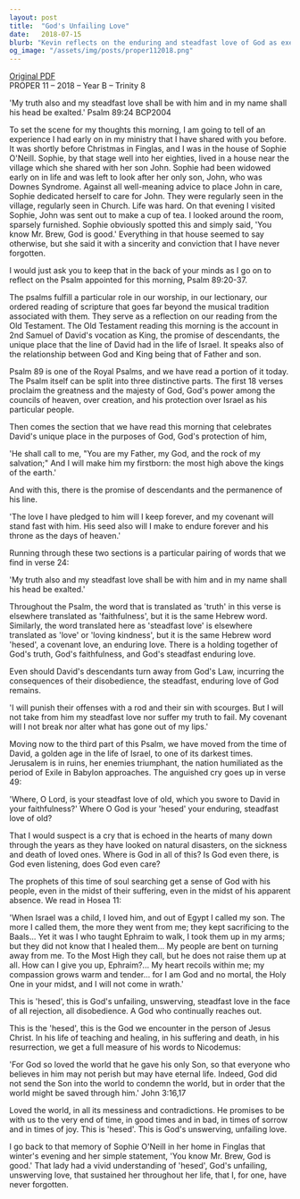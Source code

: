 ```yaml
---
layout: post
title:  "God's Unfailing Love"
date:   2018-07-15
blurb: "Kevin reflects on the enduring and steadfast love of God as exemplified in Psalm 89 and the life of Sophie O'Neill. Despite hardships and the appearance of abandonment, God's covenant love, 'hesed', remains unfailing. This love is fully embodied in Jesus Christ, who brings salvation and eternal life, affirming that even in the messiness of life, 'God is good.'"
og_image: "/assets/img/posts/proper112018.png"
---
```

[Original PDF](/assets/pdf/proper112018.pdf)    
PROPER 11 – 2018 – Year B – Trinity 8

'My truth also and my steadfast love shall be with him and in my name shall his head be exalted.' Psalm 89:24 BCP2004

To set the scene for my thoughts this morning, I am going to tell of an experience I had early on in my ministry that I have shared with you before. It was shortly before Christmas in Finglas, and I was in the house of Sophie O'Neill. Sophie, by that stage well into her eighties, lived in a house near the village which she shared with her son John. Sophie had been widowed early on in life and was left to look after her only son, John, who was Downes Syndrome. Against all well-meaning advice to place John in care, Sophie dedicated herself to care for John. They were regularly seen in the village, regularly seen in Church. Life was hard. On that evening I visited Sophie, John was sent out to make a cup of tea. I looked around the room, sparsely furnished. Sophie obviously spotted this and simply said, 'You know Mr. Brew, God is good.' Everything in that house seemed to say otherwise, but she said it with a sincerity and conviction that I have never forgotten.

I would just ask you to keep that in the back of your minds as I go on to reflect on the Psalm appointed for this morning, Psalm 89:20-37.

The psalms fulfill a particular role in our worship, in our lectionary, our ordered reading of scripture that goes far beyond the musical tradition associated with them. They serve as a reflection on our reading from the Old Testament. The Old Testament reading this morning is the account in 2nd Samuel of David's vocation as King, the promise of descendants, the unique place that the line of David had in the life of Israel. It speaks also of the relationship between God and King being that of Father and son.

Psalm 89 is one of the Royal Psalms, and we have read a portion of it today. The Psalm itself can be split into three distinctive parts. The first 18 verses proclaim the greatness and the majesty of God, God's power among the councils of heaven, over creation, and his protection over Israel as his particular people.

Then comes the section that we have read this morning that celebrates David's unique place in the purposes of God, God's protection of him,

'He shall call to me, "You are my Father, my God, and the rock of my salvation;" And I will make him my firstborn: the most high above the kings of the earth.'

And with this, there is the promise of descendants and the permanence of his line.

'The love I have pledged to him will I keep forever, and my covenant will stand fast with him. His seed also will I make to endure forever and his throne as the days of heaven.'

Running through these two sections is a particular pairing of words that we find in verse 24:

'My truth also and my steadfast love shall be with him and in my name shall his head be exalted.'

Throughout the Psalm, the word that is translated as 'truth' in this verse is elsewhere translated as 'faithfulness', but it is the same Hebrew word. Similarly, the word translated here as 'steadfast love' is elsewhere translated as 'love' or 'loving kindness', but it is the same Hebrew word 'hesed', a covenant love, an enduring love. There is a holding together of God's truth, God's faithfulness, and God's steadfast enduring love.

Even should David's descendants turn away from God's Law, incurring the consequences of their disobedience, the steadfast, enduring love of God remains.

'I will punish their offenses with a rod and their sin with scourges. But I will not take from him my steadfast love nor suffer my truth to fail. My covenant will I not break nor alter what has gone out of my lips.'

Moving now to the third part of this Psalm, we have moved from the time of David, a golden age in the life of Israel, to one of its darkest times. Jerusalem is in ruins, her enemies triumphant, the nation humiliated as the period of Exile in Babylon approaches. The anguished cry goes up in verse 49:

'Where, O Lord, is your steadfast love of old, which you swore to David in your faithfulness?' Where O God is your 'hesed' your enduring, steadfast love of old?

That I would suspect is a cry that is echoed in the hearts of many down through the years as they have looked on natural disasters, on the sickness and death of loved ones. Where is God in all of this? Is God even there, is God even listening, does God even care?

The prophets of this time of soul searching get a sense of God with his people, even in the midst of their suffering, even in the midst of his apparent absence. We read in Hosea 11:

'When Israel was a child, I loved him, and out of Egypt I called my son. The more I called them, the more they went from me; they kept sacrificing to the Baals... Yet it was I who taught Ephraim to walk, I took them up in my arms; but they did not know that I healed them... My people are bent on turning away from me. To the Most High they call, but he does not raise them up at all. How can I give you up, Ephraim?... My heart recoils within me; my compassion grows warm and tender... for I am God and no mortal, the Holy One in your midst, and I will not come in wrath.'

This is 'hesed', this is God's unfailing, unswerving, steadfast love in the face of all rejection, all disobedience. A God who continually reaches out.

This is the 'hesed', this is the God we encounter in the person of Jesus Christ. In his life of teaching and healing, in his suffering and death, in his resurrection, we get a full measure of his words to Nicodemus:

'For God so loved the world that he gave his only Son, so that everyone who believes in him may not perish but may have eternal life. Indeed, God did not send the Son into the world to condemn the world, but in order that the world might be saved through him.' John 3:16,17

Loved the world, in all its messiness and contradictions. He promises to be with us to the very end of time, in good times and in bad, in times of sorrow and in times of joy. This is 'hesed'. This is God's unswerving, unfailing love.

I go back to that memory of Sophie O'Neill in her home in Finglas that winter's evening and her simple statement, 'You know Mr. Brew, God is good.' That lady had a vivid understanding of 'hesed', God's unfailing, unswerving love, that sustained her throughout her life, that I, for one, have never forgotten.
